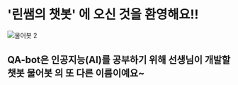 # **'린쌤의 챗봇'** 에 오신 것을 환영해요!!

![물어봇 2](https://user-images.githubusercontent.com/81283008/128823697-ef5ff547-c90b-485c-aa1d-299594aa37de.PNG)

## **QA-bot**은 인공지능(AI)를 공부하기 위해 선생님이 개발할 챗봇 **물어봇** 의 또 다른 이름이예요~
